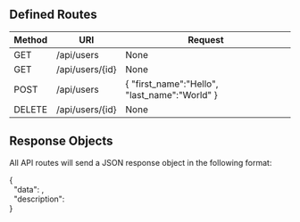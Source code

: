 ## Defined Routes

| Method | URI             | Request                                         |
|--------|-----------------|-------------------------------------------------|
| GET    | /api/users      | None                                            |
| GET    | /api/users/{id} | None                                            |
| POST   | /api/users      | {  "first_name":"Hello",  "last_name":"World" } |
| DELETE | /api/users/{id} | None                                            |

## Response Objects

All API routes will send a JSON response object in the following format:

{  
&nbsp; "data": ,  
&nbsp; "description":  
}
